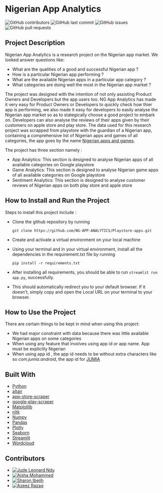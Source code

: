 # Nigerian App Analytics

![GitHub contributors](https://img.shields.io/github/contributors/Tinker-AI/NG-APPS-ANALYTICS?logo=c)  ![GitHub last commit](https://img.shields.io/github/last-commit/Tinker-AI/NG-APPS-ANALYTICS?color=cyan&logo=git)  ![GitHub issues](https://img.shields.io/github/issues/Tinker-AI/NG-APPS-ANALYTICS?style=plastic)  ![GitHub pull requests](https://img.shields.io/github/issues-pr/Tinker-AI/NG-APPS-ANALYTICS?color=goldenrod&logo=github)
     


## Project Description
Nigerian App Analytics is a research project on the Nigerian app market.
We looked answer questions like:
- What are the qualities of a good and successful Nigerian app ?
- How is a particular Nigerian app performing ?
- What are the available Nigerian apps in a particular app category ?
- What categories are doing well the most in the Nigerian app market ?

The project was designed with the intention of not only assisting Product Owners and Developers but the app users too.
NG App Analytics has made it very easy for Product Owners or Developers to quickly check how  thier app is performing, 
we also made it easy for developers to easily analyse the Nigerian app market so as to stategically choose a good project to embark on.
Developers can also analyse the reviews of their apps given by their customers on apple store and play store.
The data used for this research project was scrapped from playstore with the guardian of a Nigerian app, containing a comprehensive list of Nigerian apps and games of all categories, the app goes by the name [Nigerian apps and games](https://play.google.com/store/apps/details?id=com.vs.appmarket.nigeria&hl=en_US&gl=US).


The project has three section namely :
- App Analytics:
This section is designed to analyse Nigerian apps of all available categories on Google playstore
- Game Analytics:
This section is designed to analyse Nigerian game apps of all available categories on Google playstore
- Sentiment Analytics:
This section is designed to analyse customer reviews of Nigerian apps on both play store and apple store


## How to Install and Run the Project
Steps to install this project include :
- Clone the github repository by running
 
  `git clone https://github.com/NG-APP-ANALYTICS/Playstore-apps.git`
- Create and activate a virtual environment on your local machine
- Using your terminal and in your virtual environment, install all the dependencies in the requirement.txt file by running

  `pip install -r requirements.txt`
- After installing all requirements, you should be able to run `streamlit run app.py`, successfully.
- This should automatically redirect you to your default browser. If it doesn't, simply copy and open the Local URL on your terminal to your browser.

## How to Use the Project
There are certain things to be kept in mind when using this project:
- We had major constraint with data because there was little available Nigerian apps on some categories
- When using any feature that involves using app id or app name. App must be explicitly Nigerian
- When using app id , the app id needs to be without extra characters like so  _com.jumia.android_, the app id for [JUMIA](https://play.google.com/store/apps/details?id=com.jumia.android&hl=en&gl=US)


## Built With
- [Python](https://www.python.org/)
- [altair](https://altair-viz.github.io/)
- [app-store-scraper](https://pypi.org/project/app-store-scraper/)
- [google-play-scraper](https://pypi.org/project/google-play-scraper/)
- [Matplotlib](https://matplotlib.org/)
- [nltk](https://www.nltk.org/)
- [Numpy](https://numpy.org/)
- [Pandas](https://pandas.pydata.org/)
- [Plotly](https://plotly.com/)
- [Seaborn](https://seaborn.pydata.org/)
- [Streamlit](https://streamlit.io/)
- [Wordcloud](https://pypi.org/project/wordcloud/)

## Contributors

- [![Jude Leonard Ndu](https://img.shields.io/badge/Author-@JudeLeonard-gray.svg?colorA=gray&colorB=dodgergreen&logo=github)](https://www.github.com/judeleonard/)
- [![Aisha Mohammed](https://img.shields.io/badge/Contributor-@Aisharm-gray.svg?colorA=pink&colorB=gray&logo=github)](https://github.com/aisha-rm)
- [![Sharon Ibejih](https://img.shields.io/badge/Author-@sharonibejih-white.svg?colorA=goldenrod&colorB=gray&logo=github)](https://github.com/sharonibejih)
- [![Azeez Razaq](https://img.shields.io/badge/Contributor-@Gbolahan-gray.svg?colorA=cyan&colorB=gray&logo=github)](https://github.com/Gbolahan-Aziz)

